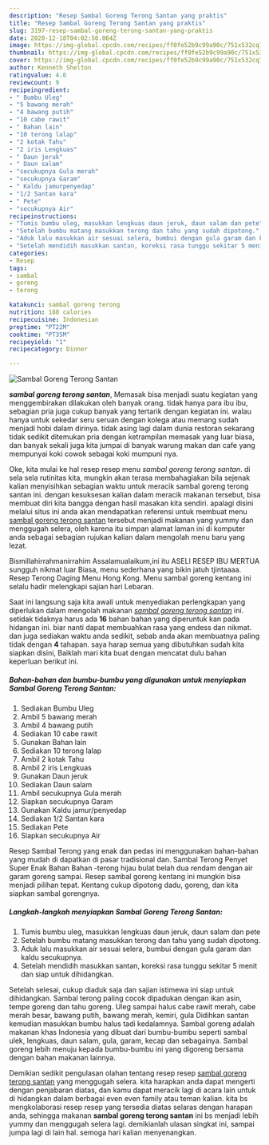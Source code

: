 ```yaml
---
description: "Resep Sambal Goreng Terong Santan yang praktis"
title: "Resep Sambal Goreng Terong Santan yang praktis"
slug: 3197-resep-sambal-goreng-terong-santan-yang-praktis
date: 2020-12-18T04:02:50.064Z
image: https://img-global.cpcdn.com/recipes/ff0fe52b9c99a90c/751x532cq70/sambal-goreng-terong-santan-foto-resep-utama.jpg
thumbnail: https://img-global.cpcdn.com/recipes/ff0fe52b9c99a90c/751x532cq70/sambal-goreng-terong-santan-foto-resep-utama.jpg
cover: https://img-global.cpcdn.com/recipes/ff0fe52b9c99a90c/751x532cq70/sambal-goreng-terong-santan-foto-resep-utama.jpg
author: Kenneth Shelton
ratingvalue: 4.6
reviewcount: 9
recipeingredient:
- " Bumbu Uleg"
- "5 bawang merah"
- "4 bawang putih"
- "10 cabe rawit"
- " Bahan lain"
- "10 terong lalap"
- "2 kotak Tahu"
- "2 iris Lengkuas"
- " Daun jeruk"
- " Daun salam"
- "secukupnya Gula merah"
- "secukupnya Garam"
- " Kaldu jamurpenyedap"
- "1/2 Santan kara"
- " Pete"
- "secukupnya Air"
recipeinstructions:
- "Tumis bumbu uleg, masukkan lengkuas daun jeruk, daun salam dan pete"
- "Setelah bumbu matang masukkan terong dan tahu yang sudah dipotong."
- "Aduk lalu masukkan air sesuai selera, bumbui dengan gula garam dan kaldu secukupnya."
- "Setelah mendidih masukkan santan, koreksi rasa tunggu sekitar 5 menit dan siap untuk dihidangkan."
categories:
- Resep
tags:
- sambal
- goreng
- terong

katakunci: sambal goreng terong 
nutrition: 188 calories
recipecuisine: Indonesian
preptime: "PT22M"
cooktime: "PT35M"
recipeyield: "1"
recipecategory: Dinner

---
```



![Sambal Goreng Terong Santan](https://img-global.cpcdn.com/recipes/ff0fe52b9c99a90c/751x532cq70/sambal-goreng-terong-santan-foto-resep-utama.jpg)

<b><i>sambal goreng terong santan</i></b>, Memasak bisa menjadi suatu kegiatan yang menggembirakan dilakukan oleh banyak orang. tidak hanya para ibu ibu, sebagian pria juga cukup banyak yang tertarik dengan kegiatan ini. walau hanya untuk sekedar seru seruan dengan kolega atau memang sudah menjadi hobi dalam dirinya. tidak asing lagi dalam dunia restoran sekarang tidak sedikit ditemukan pria dengan ketrampilan memasak yang luar biasa, dan banyak sekali juga kita jumpai di banyak warung makan dan cafe yang mempunyai koki cowok sebagai koki mumpuni nya.

Oke, kita mulai ke hal resep resep menu <i>sambal goreng terong santan</i>. di sela sela rutinitas kita, mungkin akan terasa membahagiakan bila sejenak kalian menyisihkan sebagian waktu untuk meracik sambal goreng terong santan ini. dengan kesuksesan kalian dalam meracik makanan tersebut, bisa membuat diri kita bangga dengan hasil masakan kita sendiri. apalagi disini melalui situs ini anda akan mendapatkan referensi untuk membuat menu <u>sambal goreng terong santan</u> tersebut menjadi makanan yang yummy dan menggugah selera, oleh karena itu simpan alamat laman ini di komputer anda sebagai sebagian rujukan kalian dalam mengolah menu baru yang lezat.

Bismillahirrahmanirrahim Assalamualaikum,ini itu ASELI RESEP IBU MERTUA sungguh nikmat luar Biasa, menu sederhana yang bikin jatuh tjintaaaa. Resep Terong Daging Menu Hong Kong. Menu sambal goreng kentang ini selalu hadir melengkapi sajian hari Lebaran.


Saat ini langsung saja kita awali untuk menyediakan perlengkapan yang diperlukan dalam mengolah makanan <u><i>sambal goreng terong santan</i></u> ini. setidak tidaknya harus ada <b>16</b> bahan bahan yang diperuntuk kan pada hidangan ini. biar nanti dapat membuahkan rasa yang endess dan nikmat. dan juga sediakan waktu anda sedikit, sebab anda akan membuatnya paling tidak dengan <b>4</b> tahapan. saya harap semua yang dibutuhkan sudah kita siapkan disini, Baiklah mari kita buat dengan mencatat dulu bahan keperluan berikut ini.

<!--inarticleads1-->

##### Bahan-bahan dan bumbu-bumbu yang digunakan untuk menyiapkan Sambal Goreng Terong Santan:

1. Sediakan  Bumbu Uleg
1. Ambil 5 bawang merah
1. Ambil 4 bawang putih
1. Sediakan 10 cabe rawit
1. Gunakan  Bahan lain
1. Sediakan 10 terong lalap
1. Ambil 2 kotak Tahu
1. Ambil 2 iris Lengkuas
1. Gunakan  Daun jeruk
1. Sediakan  Daun salam
1. Ambil secukupnya Gula merah
1. Siapkan secukupnya Garam
1. Gunakan  Kaldu jamur/penyedap
1. Sediakan 1/2 Santan kara
1. Sediakan  Pete
1. Siapkan secukupnya Air


Resep Sambal Terong yang enak dan pedas ini menggunakan bahan-bahan yang mudah di dapatkan di pasar tradisional dan. Sambal Terong Penyet Super Enak Bahan Bahan -terong hijau bulat belah dua rendam dengan air garam goreng sampai. Resep sambal goreng kentang ini mungkin bisa menjadi pilihan tepat. Kentang cukup dipotong dadu, goreng, dan kita siapkan sambal gorengnya. 

<!--inarticleads2-->

##### Langkah-langkah menyiapkan Sambal Goreng Terong Santan:

1. Tumis bumbu uleg, masukkan lengkuas daun jeruk, daun salam dan pete
1. Setelah bumbu matang masukkan terong dan tahu yang sudah dipotong.
1. Aduk lalu masukkan air sesuai selera, bumbui dengan gula garam dan kaldu secukupnya.
1. Setelah mendidih masukkan santan, koreksi rasa tunggu sekitar 5 menit dan siap untuk dihidangkan.


Setelah selesai, cukup diaduk saja dan sajian istimewa ini siap untuk dihidangkan. Sambal terong paling cocok dipadukan dengan ikan asin, tempe goreng dan tahu goreng. Uleg sampai halus cabe rawit merah, cabe merah besar, bawang putih, bawang merah, kemiri, gula Didihkan santan kemudian masukkan bumbu halus tadi kedalamnya. Sambal goreng adalah makanan khas Indonesia yang dibuat dari bumbu-bumbu seperti sambal ulek, lengkuas, daun salam, gula, garam, kecap dan sebagainya. Sambal goreng lebih menuju kepada bumbu-bumbu ini yang digoreng bersama dengan bahan makanan lainnya. 

Demikian sedikit pengulasan olahan tentang resep resep <u>sambal goreng terong santan</u> yang menggugah selera. kita harapkan anda dapat mengerti dengan penjabaran diatas, dan kamu dapat meracik lagi di acara lain untuk di hidangkan dalam berbagai even even family atau teman kalian. kita bs mengkolaborasi resep resep yang tersedia diatas selaras dengan harapan anda, sehingga makanan <b>sambal goreng terong santan</b> ini bs menjadi lebih yummy dan menggugah selera lagi. demikianlah ulasan singkat ini, sampai jumpa lagi di lain hal. semoga hari kalian menyenangkan.
